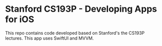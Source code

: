 # Stanford CS193P - Developing Apps for iOS 

This repo contains code developed based on Stanford's the CS193P lectures.
This app uses SwiftUI and MVVM.